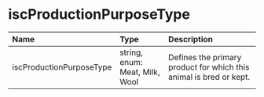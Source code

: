 # iscProductionPurposeType
Name | Type | Description
:--- | :--- | :----------
iscProductionPurposeType |string, enum: Meat, Milk, Wool | Defines the primary product for which this animal is bred or kept.